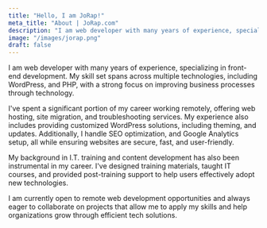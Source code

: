 ```yaml
---
title: "Hello, I am JoRap!"
meta_title: "About | JoRap.com"
description: "I am web developer with many years of experience, specializing in front-end development. My skill set spans across multiple technologies, including WordPress, and PHP, with a strong focus on improving business processes through technology."
image: "/images/jorap.png"
draft: false
---
```


I am web developer with many years of experience, specializing in front-end development. My skill set spans across multiple technologies, including WordPress, and PHP, with a strong focus on improving business processes through technology.

I've spent a significant portion of my career working remotely, offering web hosting, site migration, and troubleshooting services. My experience also includes providing customized WordPress solutions, including theming, and updates. Additionally, I handle SEO optimization, and Google Analytics setup, all while ensuring websites are secure, fast, and user-friendly.

My background in I.T. training and content development has also been instrumental in my career. I've designed training materials, taught IT courses, and provided post-training support to help users effectively adopt new technologies.

I am currently open to remote web development opportunities and always eager to collaborate on projects that allow me to apply my skills and help organizations grow through efficient tech solutions.